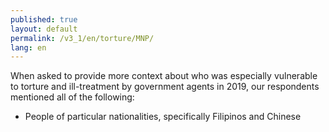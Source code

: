 ```yaml
---
published: true
layout: default
permalink: /v3_1/en/torture/MNP/
lang: en
---
```

When asked to provide more context about who was especially vulnerable to torture and ill-treatment by government agents in 2019, our respondents mentioned all of the following:

- People of particular nationalities, specifically Filipinos and Chinese 
